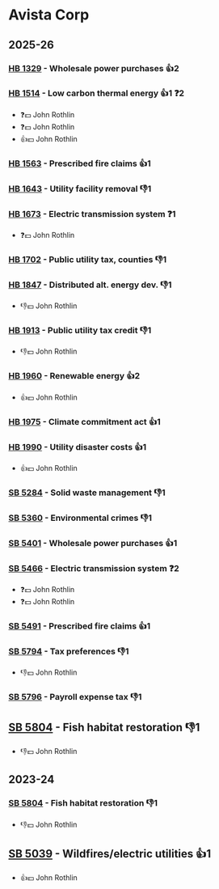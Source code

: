 # Avista Corp
## 2025-26

### [HB 1329](/bill/2025-26/hb/1329/) - Wholesale power purchases 👍2  

### [HB 1514](/bill/2025-26/hb/1514/) - Low carbon thermal energy 👍1  ❓2
* ❓💵 John Rothlin
* ❓💵 John Rothlin
* 👍💵 John Rothlin

### [HB 1563](/bill/2025-26/hb/1563/) - Prescribed fire claims 👍1  

### [HB 1643](/bill/2025-26/hb/1643/) - Utility facility removal  👎1 

### [HB 1673](/bill/2025-26/hb/1673/) - Electric transmission system   ❓1
* ❓💵 John Rothlin

### [HB 1702](/bill/2025-26/hb/1702/) - Public utility tax, counties  👎1 

### [HB 1847](/bill/2025-26/hb/1847/) - Distributed alt. energy dev.  👎1 
* 👎💵 John Rothlin

### [HB 1913](/bill/2025-26/hb/1913/) - Public utility tax credit  👎1 
* 👎💵 John Rothlin

### [HB 1960](/bill/2025-26/hb/1960/) - Renewable energy 👍2  
* 👍💵 John Rothlin

### [HB 1975](/bill/2025-26/hb/1975/) - Climate commitment act 👍1  

### [HB 1990](/bill/2025-26/hb/1990/) - Utility disaster costs 👍1  
* 👍💵 John Rothlin

### [SB 5284](/bill/2025-26/sb/5284/) - Solid waste management  👎1 

### [SB 5360](/bill/2025-26/sb/5360/) - Environmental crimes  👎1 

### [SB 5401](/bill/2025-26/sb/5401/) - Wholesale power purchases 👍1  

### [SB 5466](/bill/2025-26/sb/5466/) - Electric transmission system   ❓2
* ❓💵 John Rothlin
* ❓💵 John Rothlin

### [SB 5491](/bill/2025-26/sb/5491/) - Prescribed fire claims 👍1  

### [SB 5794](/bill/2025-26/sb/5794/) - Tax preferences  👎1 
* 👎💵 John Rothlin

### [SB 5796](/bill/2025-26/sb/5796/) - Payroll expense tax  👎1 

## [SB 5804](/bill/2025-26/sb/5804/) - Fish habitat restoration  👎1 
* 👎💵 John Rothlin

## 2023-24

### [SB 5804](/bill/2023-24/sb/5804/) - Fish habitat restoration  👎1 
* 👎💵 John Rothlin

## [SB 5039](/bill/2023-24/sb/5039/) - Wildfires/electric utilities 👍1  
* 👍💵 John Rothlin
